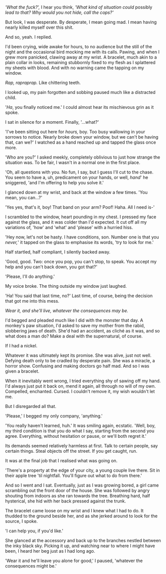 *'What the fuck?',* I hear you think, *'What kind of situation could* possibly *lead to that? Why would you not hide, call the cops?'*

But look, I was desperate. By desperate, I mean going mad. I mean having nearly killed myself over this shit.

And so, yeah. I replied.

I'd been crying, wide awake for hours, to no audience but the still of the night and the occasional bird mocking me with its calls. Pawing, and when I grew more panicked, clawing away at my wrist. A bracelet, much akin to a plain collar in looks, remaining stubbornly fixed to my flesh as I splattered my sheets with blood. And with no warning came the tapping on my window.

*Rap, rapraprap.* Like chittering teeth.

I looked up, my pain forgotten and sobbing paused much like a distracted child.

'*Ha*, you finally noticed me.' I could almost hear its mischievous grin as it spoke.

I sat in silence for a moment. Finally, '...what?'

'I've been sitting out here for *hours,* boy. Too busy wallowing in your sorrows to notice. Nearly broke down your window, but we can't be having that, can we?' I watched as a hand reached up and tapped the glass once more.

'Who are you?' I asked meekly, completely oblivious to just how strange the situation was. To be fair, I wasn't in a normal one in the first place.

'Oh, all questions with you. No fun, I say, but I guess I'll cut to the chase. You seem to have a, uh, predicament on your hands, or well, *hand*' he sniggered, 'and I'm offering to help you solve it.'

I glanced down at my wrist, and back at the window a few times. 'You mean, you can...?'

'Yes yes, that's it, boy! That band on your arm? Poof! Haha. All I need is-'

I scrambled to the window, heart pounding in my chest. I pressed my face against the glass, and it was colder than I'd expected. It cut off all my variations of, 'how' and 'what' and 'please' with a hurried hiss.

'Hey now, let's not be hasty. I have conditions, son. Number one is that you *never,*' it tapped on the glass to emphasise its words, 'try to look for me.'

Half startled, half compliant, I silently backed away.

'Good, good. Two: once you pop, you can't stop, to speak. You accept my help and you can't back down, you got that?'

'Please, I'll do anything.'

My voice broke. The thing outside my window just laughed.

'Ha! You said that last time, no?' Last time, of course, being the decision that got me into this mess.

*Wear it, and she'll live, whatever the consequences may be.*

I'd begged and pleaded much like I did with the monster that day. A monkey's paw situation, I'd asked to save my mother from the rabid, slobbering jaws of death. She'd had an accident, as cliché as it was, and so what does a man do? Make a deal with the supernatural, of course.

If I had a nickel.

Whatever it was ultimately kept its promise. She was alive, just not well. Defying death only to be cradled by desperate pain. She was a miracle, a horror show. Confusing and making doctors go half mad. And so I was given a bracelet.

When it inevitably went wrong, I tried everything shy of sawing off my hand. I'd always just put it back on, mend it again, all through no will of my own. Compelled, enchanted. Cursed. I couldn't remove it, my wish wouldn't let me.

But I disregarded all that.

'Please,' I begged my only company, 'anything.'

'You really haven't learned, huh.' It was smiling again, ecstatic. 'Well, boy, my third condition is that you do what I say, starting from the second you agree. Everything, without hesitation or pause, or we'll both regret it.'

Its demands seemed relatively harmless at first. Talk to certain people, say certain things. Steal objects off the street. If you get caught, run.

It was at the final job that I realised what was going on.

'There's a property at the edge of your city, a young couple live there. Sit in their apple tree 'til nightfall. You'll figure out what to do from there.'

And so I went and I sat. Eventually, just as I was growing bored, a girl came scrambling out the front door of the house. She was followed by angry shouting from indoors as she ran towards the tree. Breathing hard, half hysterical, she hid with her back pressed against the trunk.

The bracelet came loose on my wrist and I knew what I had to do. It thudded to the ground beside her, and as she jerked around to look for the source, I spoke.

'I can help you, if you'd like.'

She glanced at the accessory and back up to the branches nestled between the inky black sky. Picking it up, and watching near to where I might have been, I heard her beg just as I had long ago.

'Wear it and he'll leave you alone for good,' I paused, 'whatever the consequences might be.'